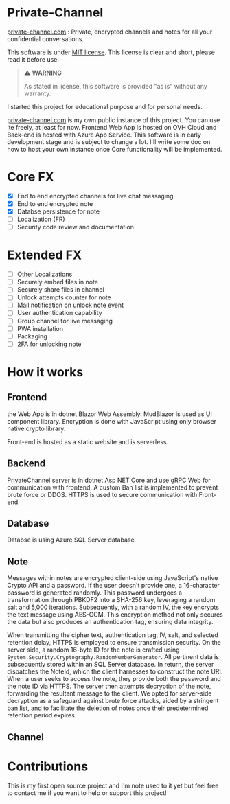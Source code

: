 # Private-Channel
[private-channel.com](https://private-channel.com) : Private, encrypted channels and notes for all your confidential conversations.

This software is under [MIT license](./LICENSE.txt). This license is clear and short, please read it before use.

> ⚠️ **WARNING**
>
> As stated in license, this software is provided "as is" without any warranty.

I started this project for educational purpose and for personal needs.

[private-channel.com](https://private-channel.com) is my own public instance of this project. You can use ite freely, at least for now. 
Frontend Web App is hosted on OVH Cloud and Back-end is hosted with Azure App Service.
This software is in early development stage and is subject to change a lot.
I'll write some doc on how to host your own instance once Core functionality will be implemented.

# Core FX
- [x] End to end encrypted channels for live chat messaging
- [x] End to end encrypted note
- [X] Databse persistence for note
- [ ] Localization (FR)
- [ ] Security code review and documentation

# Extended FX
- [ ] Other Localizations
- [ ] Securely embed files in note
- [ ] Securely share files in channel
- [ ] Unlock attempts counter for note
- [ ] Mail notification on unlock note event
- [ ] User authentication capability
- [ ] Group channel for live messaging
- [ ] PWA installation
- [ ] Packaging
- [ ] 2FA for unlocking note

# How it works

## Frontend
the Web App is in dotnet Blazor Web Assembly. MudBlazor is used as UI component library. Encryption is done with JavaScript using only browser native crypto library.

Front-end is hosted as a static website and is serverless.

## Backend
PrivateChannel server is in dotnet Asp NET Core and use gRPC Web for communication with frontend. A custom Ban list is implemented to prevent brute force or DDOS. HTTPS is used to secure communication with Front-end.

## Database
Databse is using Azure SQL Server database.

## Note
Messages within notes are encrypted client-side using JavaScript's native Crypto API and a password.
If the user doesn't provide one, a 16-character password is generated randomly.
This password undergoes a transformation through PBKDF2 into a SHA-256 key, leveraging a random salt and 5,000 iterations.
Subsequently, with a random IV, the key encrypts the text message using AES-GCM.
This encryption method not only secures the data but also produces an authentication tag, ensuring data integrity.

When transmitting the cipher text, authentication tag, IV, salt, and selected retention delay, HTTPS is employed to ensure transmission security.
On the server side, a random 16-byte ID for the note is crafted using `System.Security.Cryptography.RandomNumberGenerator`.
All pertinent data is subsequently stored within an SQL Server database.
In return, the server dispatches the NoteId, which the client harnesses to construct the note URI.
When a user seeks to access the note, they provide both the password and the note ID via HTTPS.
The server then attempts decryption of the note, forwarding the resultant message to the client.
We opted for server-side decryption as a safeguard against brute force attacks, aided by a stringent ban list, and to facilitate the deletion of notes once their predetermined retention period expires.

## Channel

# Contributions
This is my first open source project and I'm note used to it yet but feel free to contact me if you want to help or support this project!
